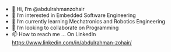 - 👋 Hi, I’m @abdulrahmanzohair
- 👀 I’m interested in Embedded Software Engineering
- 🌱 I’m currently learning Mechatronics and Robotics Engineering
- 💞️ I’m looking to collaborate on Programming
- 📫 How to reach me ... On LinkedIn https://www.linkedin.com/in/abdulrahman-zohair/

<!---
abdulrahmanzohair/abdulrahmanzohair is a ✨ special ✨ repository because its `README.md` (this file) appears on your GitHub profile.
You can click the Preview link to take a look at your changes.
--->
